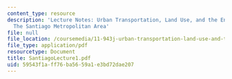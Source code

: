 ```yaml
---
content_type: resource
description: 'Lecture Notes: Urban Transportation, Land Use, and the Environment :
  The Santiago Metropolitan Area'
file: null
file_location: /coursemedia/11-943j-urban-transportation-land-use-and-the-environment-spring-2002/59543f1aff76ba5659a1e3bd72dae207_SantiagoLecture1.pdf
file_type: application/pdf
resourcetype: Document
title: SantiagoLecture1.pdf
uid: 59543f1a-ff76-ba56-59a1-e3bd72dae207
---
```

